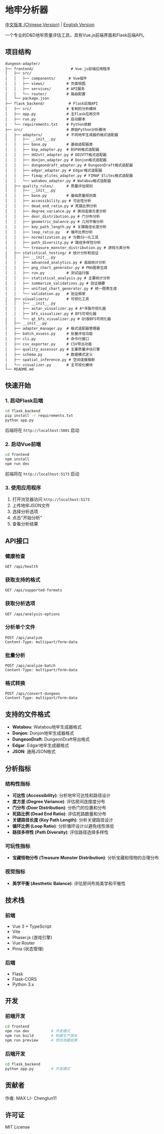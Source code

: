 # 地牢分析器

[中文版本 (Chinese Version)](./README_CN.md) | [English Version](./README.md)

一个专业的D&D地牢质量评估工具，具有Vue.js前端界面和Flask后端API。

## 项目结构

```
dungeon-adapter/
├── frontend/                 # Vue.js前端应用程序
│   ├── src/
│   │   ├── components/      # Vue组件
│   │   ├── views/          # 页面视图
│   │   ├── services/       # API服务
│   │   └── router/         # 路由配置
│   └── package.json
├── flask_backend/           # Flask后端API
│   ├── src/                # 复制的分析模块
│   ├── app.py              # 主Flask应用文件
│   ├── run.py              # 启动脚本
│   └── requirements.txt    # Python依赖
├── src/                    # 原始Python分析模块
│   ├── adapters/           # 不同地牢生成器的格式适配器
│   │   ├── __init__.py
│   │   ├── base.py         # 基础适配器类
│   │   ├── bsp_adapter.py  # BSP树格式适配器
│   │   ├── dd2vtt_adapter.py # DD2VTT格式适配器
│   │   ├── donjon_adapter.py # Donjon格式适配器
│   │   ├── dungeondraft_adapter.py # DungeonDraft格式适配器
│   │   ├── edgar_adapter.py # Edgar格式适配器
│   │   ├── fimap_elites_adapter.py # FIMAP Elites格式适配器
│   │   └── watabou_adapter.py # Watabou格式适配器
│   ├── quality_rules/      # 质量评估规则
│   │   ├── __init__.py
│   │   ├── base.py         # 基础质量规则类
│   │   ├── accessibility.py # 可达性分析
│   │   ├── dead_end_ratio.py # 死路比例分析
│   │   ├── degree_variance.py # 房间连接方差分析
│   │   ├── door_distribution.py # 门分布分析
│   │   ├── geometric_balance.py # 几何平衡分析
│   │   ├── key_path_length.py # 关键路径长度分析
│   │   ├── loop_ratio.py   # 循环比例分析
│   │   ├── normalization.py # 分数归一化工具
│   │   ├── path_diversity.py # 路径多样性分析
│   │   └── treasure_monster_distribution.py # 游戏元素分布
│   ├── statistical_testing/ # 统计分析和验证
│   │   ├── __init__.py
│   │   ├── advanced_analytics.py # 高级统计分析
│   │   ├── png_chart_generator.py # PNG图表生成
│   │   ├── run.py          # 测试运行器
│   │   ├── statistical_analysis.py # 主要统计分析
│   │   ├── summarize_validations.py # 验证摘要
│   │   ├── unified_chart_generator.py # 统一图表生成
│   │   └── validation.py   # 验证框架
│   ├── visualizers/        # 可视化工具
│   │   ├── __init__.py
│   │   ├── astar_visualizer.py # A*寻路可视化器
│   │   ├── bfs_visualizer.py # BFS可视化器
│   │   └── qt_bfs_visualizer.py # Qt版BFS可视化器
│   ├── __init__.py
│   ├── adapter_manager.py  # 格式适配器管理器
│   ├── batch_assess.py     # 批量评估功能
│   ├── cli.py              # 命令行接口
│   ├── csv_exporter.py     # CSV导出功能
│   ├── quality_assessor.py # 主要质量评估引擎
│   ├── schema.py           # 数据模式定义
│   ├── spatial_inference.py # 空间连接推断
│   └── visualizer.py       # 主可视化模块
└── README.md
```

## 快速开始

### 1. 启动Flask后端

```bash
cd flask_backend
pip install -r requirements.txt
python app.py
```

后端将在 `http://localhost:5001` 启动

### 2. 启动Vue前端

```bash
cd frontend
npm install
npm run dev
```

前端将在 `http://localhost:5173` 启动

### 3. 使用应用程序

1. 打开浏览器访问 `http://localhost:5173`
2. 上传地牢JSON文件
3. 选择分析选项
4. 点击"开始分析"
5. 查看分析结果

## API接口

### 健康检查
```
GET /api/health
```

### 获取支持的格式
```
GET /api/supported-formats
```

### 获取分析选项
```
GET /api/analysis-options
```

### 分析单个文件
```
POST /api/analyze
Content-Type: multipart/form-data
```

### 批量分析
```
POST /api/analyze-batch
Content-Type: multipart/form-data
```

### 格式转换
```
POST /api/convert-dungeon
Content-Type: multipart/form-data
```

## 支持的文件格式

- **Watabou**: Watabou地牢生成器格式
- **Donjon**: Donjon地牢生成器格式
- **DungeonDraft**: DungeonDraft导出格式
- **Edgar**: Edgar地牢生成器格式
- **JSON**: 通用JSON格式

## 分析指标

### 结构性指标
- **可达性 (Accessibility)**: 分析地牢可达性和路径设计
- **度方差 (Degree Variance)**: 评估房间连接度分布
- **门分布 (Door Distribution)**: 分析门的位置和分布
- **死路比例 (Dead End Ratio)**: 评估死路数量和分布
- **关键路径长度 (Key Path Length)**: 分析关键路径设计
- **循环比例 (Loop Ratio)**: 分析循环设计以避免线性体验
- **路径多样性 (Path Diversity)**: 评估路径选择多样性

### 可玩性指标
- **宝藏怪物分布 (Treasure Monster Distribution)**: 分析宝藏和怪物的合理分布

### 视觉指标
- **美学平衡 (Aesthetic Balance)**: 评估房间布局美学和平衡性

## 技术栈

### 前端
- Vue 3 + TypeScript
- Vite
- Phaser.js (游戏引擎)
- Vue Router
- Pinia (状态管理)

### 后端
- Flask
- Flask-CORS
- Python 3.x

## 开发

### 前端开发
```bash
cd frontend
npm run dev          # 开发模式
npm run build        # 构建生产版本
npm run preview      # 预览构建结果
```

### 后端开发
```bash
cd flask_backend
python app.py        # 开发模式
```

## 贡献者
作者: MAX LI- Chenglun11

## 许可证
MIT License